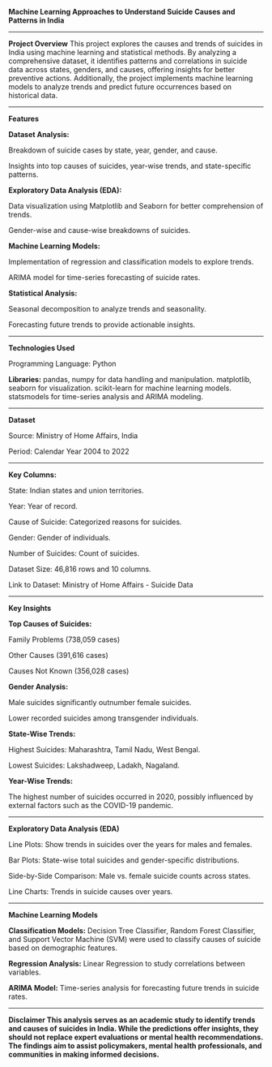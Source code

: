 **Machine Learning Approaches to Understand Suicide Causes and Patterns in India**

---

**Project Overview**
This project explores the causes and trends of suicides in India using machine learning and statistical methods. By analyzing a comprehensive dataset, it identifies patterns and correlations in suicide data across states, genders, and causes, offering insights for better preventive actions. Additionally, the project implements machine learning models to analyze trends and predict future occurrences based on historical data.

---

**Features**

**Dataset Analysis:**

Breakdown of suicide cases by state, year, gender, and cause.

Insights into top causes of suicides, year-wise trends, and state-specific patterns.

**Exploratory Data Analysis (EDA):**

Data visualization using Matplotlib and Seaborn for better comprehension of trends.

Gender-wise and cause-wise breakdowns of suicides.

**Machine Learning Models:**

Implementation of regression and classification models to explore trends.

ARIMA model for time-series forecasting of suicide rates.

**Statistical Analysis:**

Seasonal decomposition to analyze trends and seasonality.

Forecasting future trends to provide actionable insights.

---

**Technologies Used**

Programming Language: Python


**Libraries:**
pandas, numpy for data handling and manipulation.
matplotlib, seaborn for visualization.
scikit-learn for machine learning models.
statsmodels for time-series analysis and ARIMA modeling.

---

**Dataset**

Source: Ministry of Home Affairs, India

Period: Calendar Year 2004 to 2022

---

**Key Columns:**

State: Indian states and union territories.

Year: Year of record.

Cause of Suicide: Categorized reasons for suicides.

Gender: Gender of individuals.

Number of Suicides: Count of suicides.

Dataset Size: 46,816 rows and 10 columns.

Link to Dataset: Ministry of Home Affairs - Suicide Data

---

**Key Insights**

**Top Causes of Suicides:**

Family Problems (738,059 cases)

Other Causes (391,616 cases)

Causes Not Known (356,028 cases)


**Gender Analysis:**

Male suicides significantly outnumber female suicides.

Lower recorded suicides among transgender individuals.


**State-Wise Trends:**

Highest Suicides: Maharashtra, Tamil Nadu, West Bengal.

Lowest Suicides: Lakshadweep, Ladakh, Nagaland.


**Year-Wise Trends:**

The highest number of suicides occurred in 2020, possibly influenced by external factors such as the COVID-19 pandemic.

---

**Exploratory Data Analysis (EDA)**

Line Plots: Show trends in suicides over the years for males and females.

Bar Plots: State-wise total suicides and gender-specific distributions.

Side-by-Side Comparison: Male vs. female suicide counts across states.

Line Charts: Trends in suicide causes over years.

---

**Machine Learning Models**

**Classification Models:**
Decision Tree Classifier, Random Forest Classifier, and Support Vector Machine (SVM) were used to classify causes of suicide based on demographic features.

**Regression Analysis:**
Linear Regression to study correlations between variables.

**ARIMA Model:**
Time-series analysis for forecasting future trends in suicide rates.

---

**Disclaimer
This analysis serves as an academic study to identify trends and causes of suicides in India. While the predictions offer insights, they should not replace expert evaluations or mental health recommendations. The findings aim to assist policymakers, mental health professionals, and communities in making informed decisions.**
